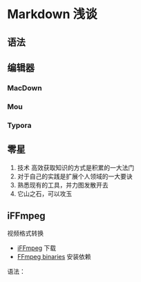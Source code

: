 # Markdown 浅谈

## 语法

### 




## 编辑器

### MacDown

### Mou

### Typora

## 


## 零星

1. 技术 高效获取知识的方式是积累的一大法门
2. 对于自己的实践是扩展个人领域的一大要诀
3. 熟悉现有的工具，并力图发散开去
4. 它山之石，可以攻玉


## iFFmpeg 

视频格式转换

* [iFFmpeg](http://www.iffmpeg.com/) 下载
* [FFmpeg binaries](http://www.osxexperts.net/ffmpeg/ffmpegexperts.html) 安装依赖

语法：

